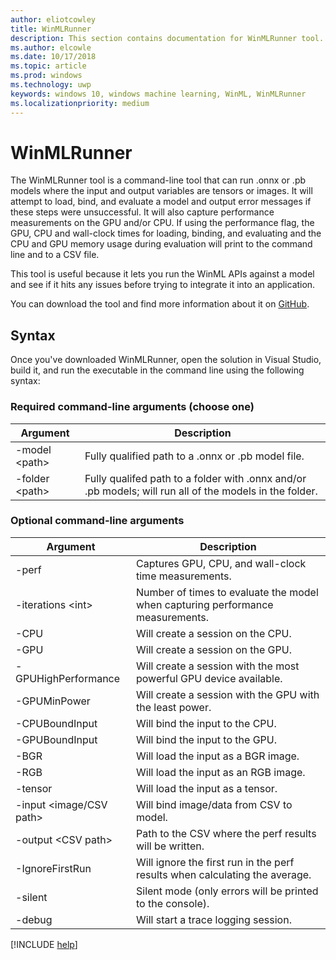 ```yaml
---
author: eliotcowley
title: WinMLRunner
description: This section contains documentation for WinMLRunner tool.
ms.author: elcowle
ms.date: 10/17/2018
ms.topic: article
ms.prod: windows
ms.technology: uwp
keywords: windows 10, windows machine learning, WinML, WinMLRunner
ms.localizationpriority: medium
---
```


# WinMLRunner

The WinMLRunner tool is a command-line tool that can run .onnx or .pb models where the input and output variables are tensors or images. It will attempt to load, bind, and evaluate a model and output error messages if these steps were unsuccessful. It will also capture performance measurements on the GPU and/or CPU. If using the performance flag, the GPU, CPU and wall-clock times for loading, binding, and evaluating and the CPU and GPU memory usage during evaluation will print to the command line and to a CSV file.

This tool is useful because it lets you run the WinML APIs against a model and see if it hits any issues before trying to integrate it into an application.

You can download the tool and find more information about it on [GitHub](https://github.com/Microsoft/Windows-Machine-Learning/tree/master/Tools/WinMLRunner).

## Syntax

Once you've downloaded WinMLRunner, open the solution in Visual Studio, build it, and run the executable in the command line using the following syntax:

### Required command-line arguments (choose one)

| Argument | Description |
|----------|-------------|
| -model &lt;path&gt; | Fully qualified path to a .onnx or .pb model file. |
| -folder &lt;path&gt; | Fully qualifed path to a folder with .onnx and/or .pb models; will run all of the models in the folder. |

### Optional command-line arguments

| Argument | Description |
|----------|-------------|
| -perf | Captures GPU, CPU, and wall-clock time measurements. | 
| -iterations &lt;int&gt; | Number of times to evaluate the model when capturing performance measurements. |
| -CPU | Will create a session on the CPU. |
| -GPU | Will create a session on the GPU. |
| -GPUHighPerformance | Will create a session with the most powerful GPU device available. |
| -GPUMinPower | Will create a session with the GPU with the least power. |
| -CPUBoundInput | Will bind the input to the CPU. |
| -GPUBoundInput | Will bind the input to the GPU. |
| -BGR | Will load the input as a BGR image. |
| -RGB | Will load the input as an RGB image. |
| -tensor | Will load the input as a tensor. |
| -input &lt;image/CSV path&gt; | Will bind image/data from CSV to model. |
| -output &lt;CSV path&gt; | Path to the CSV where the perf results will be written. |
| -IgnoreFirstRun | Will ignore the first run in the perf results when calculating the average. |
| -silent | Silent mode (only errors will be printed to the console). |
| -debug | Will start a trace logging session. |

[!INCLUDE [help](includes/get-help.md)]